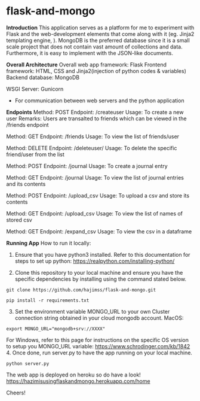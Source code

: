 # flask-and-mongo

__Introduction__
This application serves as a platform for me to experiment with Flask and the web-development elements that come along with it (eg. Jinja2 templating engine, ). MongoDB is the preferred database since it is a small scale project that does not contain vast amount of collections and data. Furthermore, it is easy to implement with the JSON-like documents.

__Overall Architecture__
Overall web app framework: Flask
Frontend framework: HTML, CSS and Jinja2(injection of python codes & variables)
Backend database: MongoDB

WSGI Server: Gunicorn
 - For communication between web servers and the python application

__Endpoints__
Method: POST
Endpoint: /createuser
Usage: To create a new user
Remarks: Users are transalted to friends which can be viewed in the /friends endpoint

Method: GET
Endpoint: /friends
Usage: To view the list of friends/user

Method: DELETE
Endpoint: /deleteuser/<user>
Usage: To delete the specific friend/user from the list

Method: POST
Endpoint: /journal
Usage: To create a journal entry

Method: GET 
Endpoint: /journal
Usage: To view the list of journal entries and its contents

Method: POST 
Endpoint: /upload_csv
Usage: To upload a csv and store its contents

Method: GET 
Endpoint: /upload_csv
Usage: To view the list of names of stored csv

Method: GET 
Endpoint: /expand_csv
Usage: To view the csv in a dataframe


__Running App__
How to run it locally:
1. Ensure that you have python3 installed. Refer to this documentation for steps to set up python: https://realpython.com/installing-python/

2. Clone this repository to your local machine and ensure you have the specific dependencies by installing using the command stated below.
```
git clone https://github.com/hajimss/flask-and-mongo.git
```
```
pip install -r requirements.txt
```
3. Set the environment variable MONGO_URL to your own Cluster connection string obtained in your cloud mongodb account.
MacOS:
```
export MONGO_URL="mongodb+srv://XXXX"
```
For Windows, refer to this page for instructions on the specific OS version to setup you MONGO_URL variable:
https://www.schrodinger.com/kb/1842
4. Once done, run server.py to have the app running on your local machine.
```
python server.py
```


The web app is deployed on heroku so do have a look!
https://hazimisusingflaskandmongo.herokuapp.com/home

Cheers!
